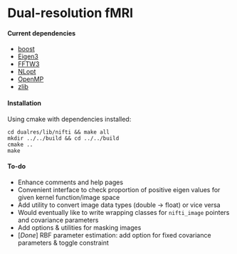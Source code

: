 
# Dual-resolution fMRI

#### Current dependencies
 - [boost](https://www.boost.org/)
 - [Eigen3](http://eigen.tuxfamily.org/index.php?title=Main_Page)
 - [FFTW3](http://www.fftw.org/)
 - [NLopt](https://nlopt.readthedocs.io/en/latest/)
 - [OpenMP](https://www.openmp.org/)
 - [zlib](https://www.zlib.net/)
 
 
#### Installation
Using cmake with dependencies installed:
```
cd dualres/lib/nifti && make all
mkdir ../../build && cd ../../build
cmake ..
make
```
 
#### To-do
 - Enhance comments and help pages
 - Convenient interface to check proportion of positive eigen values
   for given kernel function/image space
 - Add utility to convert image data types (double -> float) or vice
   versa
 - Would eventually like to write wrapping classes for `nifti_image`
   pointers and covariance parameters
 - Add options & utilities for masking images
 - [_Done_] RBF parameter estimation: add option for fixed covariance
   parameters & toggle constraint
